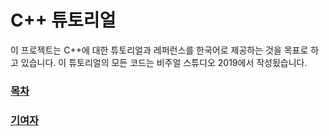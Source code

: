 # C++ 튜토리얼 
이 프로젝트는 C++에 대한 튜토리얼과 레퍼런스를 한국어로 제공하는 것을 목표로 하고 있습니다.
이 튜토리얼의 모든 코드는 비주얼 스튜디오 2019에서 작성됬습니다.

### [목차](./toc.md)
 
### [기여자](./contributors.md)
